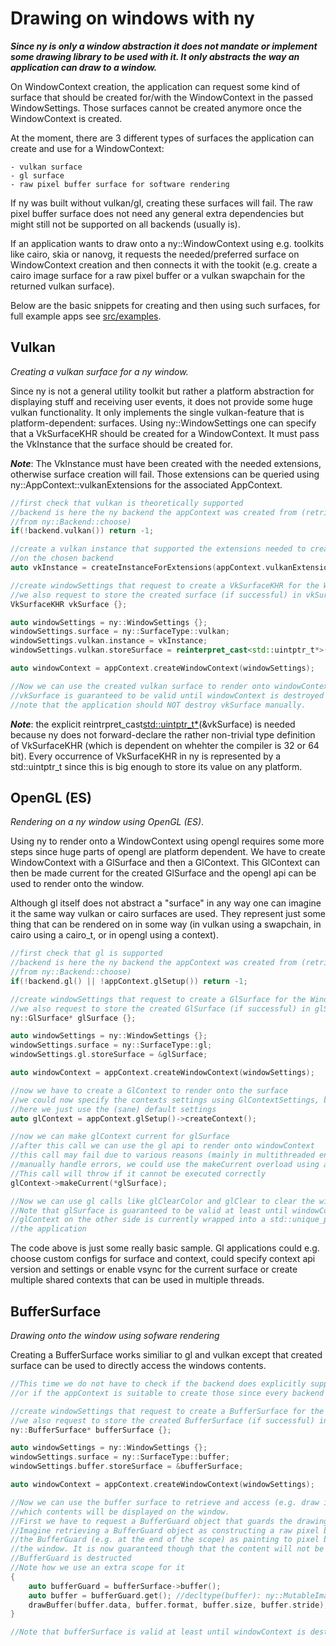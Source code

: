 Drawing on windows with ny
==========================

**_Since ny is only a window abstraction it does not mandate or implement some drawing library
to be used with it. It only abstracts the way an application can draw to a window._**

On WindowContext creation, the application can request some kind of surface that should be created
for/with the WindowContext in the passed WindowSettings.
Those surfaces cannot be created anymore once the WindowContext is created.

At the moment, there are 3 different types of surfaces the application can create and
use for a WindowContext:

	- vulkan surface
	- gl surface
	- raw pixel buffer surface for software rendering

If ny was built without vulkan/gl, creating these surfaces will fail.
The raw pixel buffer surface does not need any general extra dependencies but might
still not be supported on all backends (usually is).

If an application wants to draw onto a ny::WindowContext using e.g. toolkits like cairo, skia
or nanovg, it requests the needed/preferred surface on WindowContext creation and then connects it
with the tookit (e.g. create a cairo image surface for a raw pixel buffer or a vulkan swapchain
for the returned vulkan surface).

Below are the basic snippets for creating and then using such surfaces, for full example apps
see [src/examples](ny/tree/master/src/examples).

Vulkan
------

*Creating a vulkan surface for a ny window.*

Since ny is not a general utility toolkit but rather a platform abstraction for displaying
stuff and receiving user events, it does not provide some huge vulkan functionality.
It only implements the single vulkan-feature that is platform-dependent: surfaces.
Using ny::WindowSettings one can specify that a VkSurfaceKHR should be created for a
WindowContext. It must pass the VkInstance that the surface should be created for.

*__Note__*: The VkInstance must have been created with the needed extensions, otherwise
surface creation will fail. Those extensions can be queried using ny::AppContext::vulkanExtensions
for the associated AppContext.

```cpp
//first check that vulkan is theoretically supported
//backend is here the ny backend the appContext was created from (retrieved e.g.
//from ny::Backend::choose)
if(!backend.vulkan()) return -1;

//create a vulkan instance that supported the extensions needed to create a vulkan surface
//on the chosen backend
auto vkInstance = createInstanceForExtensions(appContext.vulkanExtensions());

//create windowSettings that request to create a VkSurfaceKHR for the WindowContext
//we also request to store the created surface (if successful) in vkSurface.
VkSurfaceKHR vkSurface {};

auto windowSettings = ny::WindowSettings {};
windowSettings.surface = ny::SurfaceType::vulkan;
windowSettings.vulkan.instance = vkInstance;
windowSettings.vulkan.storeSurface = reinterpret_cast<std::uintptr_t*>(&vkSurface);

auto windowContext = appContext.createWindowContext(windowSettings);

//Now we can use the created vulkan surface to render onto windowContext
//vkSurface is guaranteed to be valid until windowContext is destroyed
//note that the application should NOT destroy vkSurface manually.
```

*__Note__*: the explicit reintrpret_cast<std::uintptr_t*>(&vkSurface) is needed because ny does not
forward-declare the rather non-trivial type definition of VkSurfaceKHR (which is dependent on
whehter the compiler is 32 or 64 bit). Every occurrence of VkSurfaceKHR in ny is represented
by a std::uintptr_t since this is big enough to store its value on any platform.

OpenGL (ES)
-----------

*Rendering on a ny window using OpenGL (ES)*.

Using ny to render onto a WindowContext using opengl requires some more steps since huge
parts of opengl are platform dependent.
We have to create WindowContext with a GlSurface and then a GlContext.
This GlContext can then be made current for the created GlSurface and the opengl api
can be used to render onto the window.

Although gl itself does not abstract a "surface" in any way one can imagine it the same
way vulkan or cairo surfaces are used. They represent just some thing that can be rendered
on in some way (in vulkan using a swapchain, in cairo using a cairo_t, or in
opengl using a context).

```cpp
//first check that gl is supported
//backend is here the ny backend the appContext was created from (retrieved e.g.
//from ny::Backend::choose)
if(!backend.gl() || !appContext.glSetup()) return -1;

//create windowSettings that request to create a GlSurface for the WindowContext
//we also request to store the created GlSurface (if successful) in glSurface.
ny::GlSurface* glSurface {};

auto windowSettings = ny::WindowSettings {};
windowSettings.surface = ny::SurfaceType::gl;
windowSettings.gl.storeSurface = &glSurface;

auto windowContext = appContext.createWindowContext(windowSettings);

//now we have to create a GlContext to render onto the surface
//we could now specify the contexts settings using GlContextSettings, but
//here we just use the (sane) default settings
auto glContext = appContext.glSetup()->createContext();

//now we can make glContext current for glSurface
//after this call we can use the gl api to render onto windowContext
//this call may fail due to various reasons (mainly in multithreaded environments) and to
//manually handle errors, we could use the makeCurrent overload using a std::error_code
//This call will throw if it cannot be executed correctly
glContext->makeCurrent(*glSurface);

//Now we can use gl calls like glClearColor and glClear to clear the window.
//Note that glSurface is guaranteed to be valid at least until windowContxt is destructed
//glContext on the other side is currently wrapped into a std::unique_ptr and managed by
//the application
```

The code above is just some really basic sample. Gl applications could e.g. choose custom
configs for surface and context, could specify context api version and settings or enable
vsync for the current surface or create multiple shared contexts that can be used
in multiple threads.

BufferSurface
-------------

*Drawing onto the window using sofware rendering*

Creating a BufferSurface works similiar to gl and vulkan except that created surface
can be used to directly access the windows contents.

```cpp
//This time we do not have to check if the backend does explicitly support buffer surfaces
//or if the appContext is suitable to create those since every backend does support them by default

//create windowSettings that request to create a BufferSurface for the WindowContext
//we also request to store the created BufferSurface (if successful) in bufferSurface.
ny::BufferSurface* bufferSurface {};

auto windowSettings = ny::WindowSettings {};
windowSettings.surface = ny::SurfaceType::buffer;
windowSettings.buffer.storeSurface = &bufferSurface;

auto windowContext = appContext.createWindowContext(windowSettings);

//Now we can use the buffer surface to retrieve and access (e.g. draw into) a raw pixel buffer
//which contents will be displayed on the window.
//First we have to request a BufferGuard object that guards the drawing process.
//Imagine retrieving a BufferGuard object as constructing a raw pixel buffer and destructing
//the BufferGuard (e.g. at the end of the scope) as painting to pixel buffer onto
//the window. It is now guaranteed though that the content will not be applied before
//BufferGuard is destructed
//Note how we use an extra scope for it
{
	auto bufferGuard = bufferSurface->buffer();
	auto buffer = bufferGuard.get(); //decltype(buffer): ny::MutableImageData
	drawBuffer(buffer.data, buffer.format, buffer.size, buffer.stride);
}

//Note that bufferSurface is valid at least until windowContext is destructed.
```
